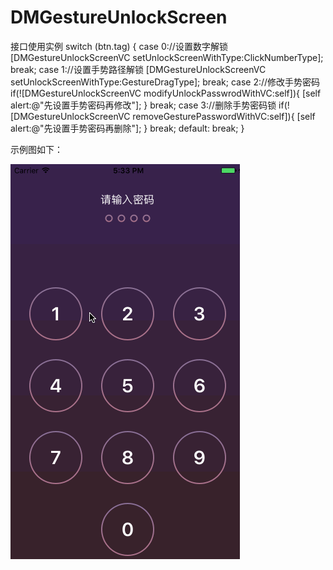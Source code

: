 # DMGestureUnlockScreen

 接口使用实例
   switch (btn.tag) {
     case 0://设置数字解锁
         [DMGestureUnlockScreenVC setUnlockScreenWithType:ClickNumberType];
         break;
     case 1://设置手势路径解锁
         [DMGestureUnlockScreenVC setUnlockScreenWithType:GestureDragType];
         break;
     case 2://修改手势密码
         if(![DMGestureUnlockScreenVC modifyUnlockPasswrodWithVC:self]){
             [self alert:@"先设置手势密码再修改"];
         }
         break;
     case 3://删除手势密码锁
         if(![DMGestureUnlockScreenVC removeGesturePasswordWithVC:self]){
             [self alert:@"先设置手势密码再删除"];
         }
         break;
     default:
         break;
    }


   示例图如下：

   ![](https://github.com/wangdeming/DMGestureUnlockScreen/blob/master/DMGestureUnlockScreen.gif)
